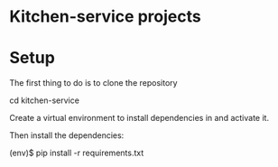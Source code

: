 # Kitchen-service projects
# Setup

The first thing to do is to clone the repository

cd kitchen-service

Create a virtual environment to install dependencies in and activate it.

Then install the dependencies:

(env)$ pip install -r requirements.txt

